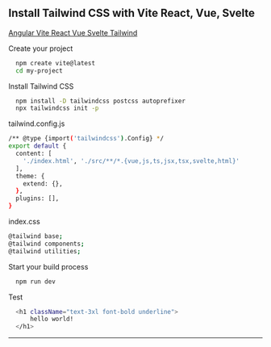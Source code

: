 
## Install Tailwind CSS with Vite React, Vue, Svelte
[Angular Vite React Vue Svelte Tailwind](https://tailwindcss.com/docs/guides/vite)


Create your project
```bash
  npm create vite@latest
  cd my-project
```

Install Tailwind CSS    
```bash
  npm install -D tailwindcss postcss autoprefixer
  npx tailwindcss init -p
```

tailwind.config.js
```bash
/** @type {import('tailwindcss').Config} */
export default {
  content: [
    './index.html', './src/**/*.{vue,js,ts,jsx,tsx,svelte,html}'
  ],
  theme: {
    extend: {},
  },
  plugins: [],
}
```

index.css
```bash
@tailwind base;
@tailwind components;
@tailwind utilities;
```

Start your build process   
```bash
  npm run dev
```

Test
```bash
  <h1 className="text-3xl font-bold underline">
      hello world!
  </h1>
```

---
